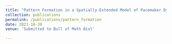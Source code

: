 ```yaml
---
title: "Pattern Formation in a Spatially-Extended Model of Pacemaker Dynamics in Smooth Muscle Cells"
collection: publications
permalink: /publications/pattern_formation
date: 2021-10-30
venue: 'Submitted to Bull of Math Biol'

---
```

